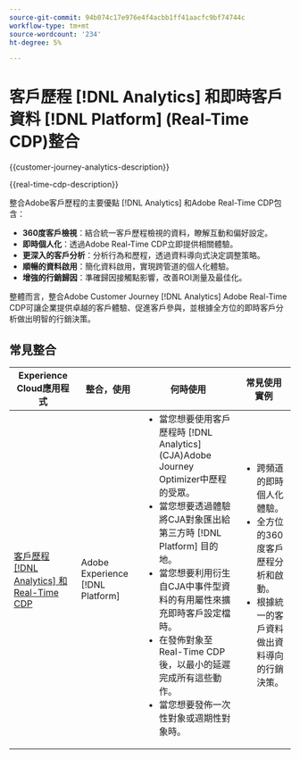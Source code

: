 ```yaml
---
source-git-commit: 94b074c17e976e4f4acbb1ff41aacfc9bf74744c
workflow-type: tm+mt
source-wordcount: '234'
ht-degree: 5%

---
```



# 客戶歷程 [!DNL Analytics] 和即時客戶資料 [!DNL Platform] (Real-Time CDP)整合

{{customer-journey-analytics-description}}

{{real-time-cdp-description}}

整合Adobe客戶歷程的主要優點 [!DNL Analytics] 和Adobe Real-Time CDP包含：

+ **360度客戶檢視**：結合統一客戶歷程檢視的資料，瞭解互動和偏好設定。
+ **即時個人化**：透過Adobe Real-Time CDP立即提供相關體驗。
+ **更深入的客戶分析**：分析行為和歷程，透過資料導向式決定調整策略。
+ **順暢的資料啟用**：簡化資料啟用，實現跨管道的個人化體驗。
+ **增強的行銷歸因**：準確歸因接觸點影響，改善ROI測量及最佳化。

整體而言，整合Adobe Customer Journey [!DNL Analytics] Adobe Real-Time CDP可讓企業提供卓越的客戶體驗、促進客戶參與，並根據全方位的即時客戶分析做出明智的行銷決策。

## 常見整合

<table>
    <thead>
        <tr>
            <th>Experience Cloud應用程式</th>
            <th>整合，使用</th>
            <th>何時使用</th>
            <th>常見使用實例</th>
        </tr>
    </thead>
    <tbody>
        <tr>
            <td><a href="https://experienceleague.adobe.com/docs/customer-journey-analytics-learn/tutorials/components/audiences/audience-publishing-for-cja.html" target="_blank" rel="noreferrer">客戶歷程 [!DNL Analytics] 和Real-Time CDP</a></td>
            <td>Adobe Experience [!DNL Platform]</td>
            <td>
                <ul style="margin-top: 0;">
                    <li>當您想要使用客戶歷程時 [!DNL Analytics] (CJA)Adobe Journey Optimizer中歷程的受眾。</li>
                    <li>當您想要透過體驗將CJA對象匯出給第三方時 [!DNL Platform] 目的地。</li>
                    <li>當您想要利用衍生自CJA中事件型資料的有用屬性來擴充即時客戶設定檔時。</li>
                    <li>在發佈對象至Real-Time CDP後，以最小的延遲完成所有這些動作。</li>
                    <li>當您想要發佈一次性對象或週期性對象時。</li>
                </ul>
            </td>
            <td>
              <ul style="margin-top: 0;">
                <li>跨頻道的即時個人化體驗。</li>
                <li>全方位的360度客戶歷程分析和啟動。</li>
                <li>根據統一的客戶資料做出資料導向的行銷決策。</li>
              </ul>
            </td>
        </tr>        
    </tbody>          
</table>
